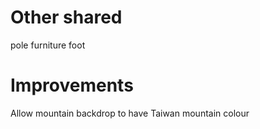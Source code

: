 # Other shared
pole
furniture foot

# Improvements
Allow mountain backdrop to have Taiwan mountain colour